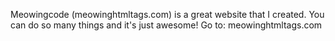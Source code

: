 Meowingcode (meowinghtmltags.com)
is a great website that I created.
You can do so many things and it's just awesome!
Go to: meowinghtmltags.com
